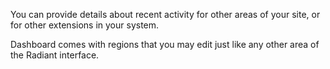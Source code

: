 You can provide details about recent activity for other areas of your site,
or for other extensions in your system.

Dashboard comes with regions that you may edit just like any other area of 
the Radiant interface.